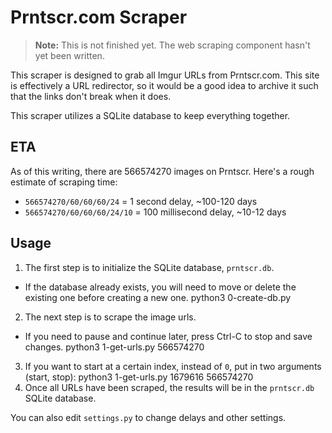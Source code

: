 Prntscr.com Scraper
===================

> **Note:** This is not finished yet. The web scraping component hasn't yet been written.

This scraper is designed to grab all Imgur URLs from Prntscr.com. This site is effectively a URL redirector, so it would be a good idea to archive it such that the links don't break when it does.

This scraper utilizes a SQLite database to keep everything together.

## ETA

As of this writing, there are 566574270 images on Prntscr. Here's a rough estimate of scraping time:

* `566574270/60/60/60/24` = 1 second delay, ~100-120 days
* `566574270/60/60/60/24/10` = 100 millisecond delay, ~10-12 days

## Usage

1. The first step is to initialize the SQLite database, `prntscr.db`.
  * If the database already exists, you will need to move or delete the existing one before creating a new one.
        python3 0-create-db.py
2. The next step is to scrape the image urls.
  * If you need to pause and continue later, press Ctrl-C to stop and save changes.
        python3 1-get-urls.py 566574270
3. If you want to start at a certain index, instead of `0`, put in two arguments (start, stop):
        python3 1-get-urls.py 1679616 566574270
3. Once all URLs have been scraped, the results will be in the `prntscr.db` SQLite database.

You can also edit `settings.py` to change delays and other settings.
